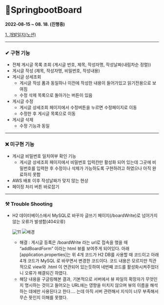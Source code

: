 # 📝SpringbootBoard

**2022-08-15 ~ 08. 18. (진행중)**

[1. 개발일지(노션)](https://www.notion.so/1c551f6a8e5e423bb336c051547be197?v=dcc7831a1302448b974c1e32f14edf0d)

---

### ✔ 구현 기능
- 전체 게시글 목록 조회 (게시글 번호, 제목, 작성자명, 작성날짜(내림차순 정렬))
- 게시글 작성 (제목, 작성자명, 비밀번호, 작성내용)
- 게시글 상세조회
  - 게시글 작성 폼과 동일하나 이전에 작성한 내용이 들어가있고 읽기전용으로 보여짐
  - 수정 삭제 목록으로 돌아가는 버튼이 있음
- 게시글 수정
  - 게시글 상세조회 페이지에서 수정버튼을 누르면 수정페이지로 이동
  - 수정한 후 게시글 목록으로 이동
- 게시글 삭제
  - 수정 기능과 동일

---

### ❌ 미구현 기능
- 게시글 비밀번호 일치여부 확인 기능
  - 게시글 상세조회 페이지에서 비밀번호 입력칸만 활성화 되어 있는데 그곳에 비밀번호를 입력한 후 수정이나 삭제가 가능하도록 구현하려고 하였으나 아직 완료하지 못함
- AWS 배포 이후 작성날짜가 맞지 않는 현상
- 페이징 처리 버튼 바로잡기

---

### ⚒ Trouble Shooting

- H2 데이터베이스에서 MySQL로 바꾸자 글쓰기 페이지(/boardWrite)로 넘어가지 않는 오류가 발생함(404오류)
    
  ![11](https://user-images.githubusercontent.com/93110733/185192001-93f9b902-9b49-4587-84b5-e0b513d08522.JPG)
  ![배경](https://user-images.githubusercontent.com/93110733/185192064-9cb6779a-fca3-45b6-a370-5ae4c38c943a.png)

  - 해결 : 게시글 등록은 /boardWrite 라는 url로 접속을 했을 때 “addBoardForm” 이라는 html 뷰를 보여주게 되어있다. 아래 [application.properties]는 위 4개 코드가 H2 DB를 사용할 때 코드이고 아래 4개 코드가 MySQL 로 바꾸면서 변경한 코드이다. 코드 내용은 모르지만 직관적으로 view와 .html 이 연관되어 있는듯하여 네번째 코드를 활성화시켜주었더니 오류가 해결되긴 하였다.
  - 해당 내용을 구글링해본 결과, 기본적으로 서버에서 뷰 파일의 확장자가 무엇인지 명시하는 것이고 들어오는 URL에는 영향을 미치지 않으며 뷰의 이름을 해석하는 데에만 사용된다고 한다…. 는데 아직 서버 관련해서 지식이 너무 부족해서 무슨 뜻인지 이해를 못했다.
